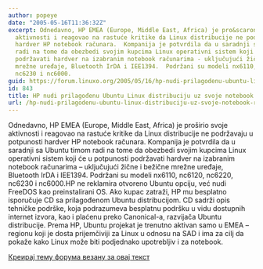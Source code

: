 ```yaml
---
author: popeye
date: "2005-05-16T11:36:32Z"
excerpt: Odnedavno, HP EMEA (Europe, Middle East, Africa) je pro&scaron;irio svoje
  aktivnosti i reagovao na rastuće kritike da Linux distribucije ne podržavaju u potpunosti
  hardver HP notebook računara.  Kompanija je potvrdila da u saradnji sa Ubuntu timom
  radi na tome da obezbedi svojim kupcima Linux operativni sistem koji će u potpunosti
  podržavati hardver na izabranim notebook računarima - uključujući žične i bežične
  mrežne uređaje, Bluetooth IrDA i IEE1394.  Podržani su modeli nx6110, nc6120, nc6220,
  nc6230 i nc6000.
guid: https://forum.linuxo.org/2005/05/16/hp-nudi-prilagodenu-ubuntu-linux-distribuciju-uz-svoje-notebook-racunare/
id: 843
title: HP nudi prilagođenu Ubuntu Linux distribuciju uz svoje notebook računare
url: /hp-nudi-prilagodenu-ubuntu-linux-distribuciju-uz-svoje-notebook-racunare/
---
```

Odnedavno, HP EMEA (Europe, Middle East, Africa) je pro&scaron;irio svoje aktivnosti i reagovao na rastuće kritike da Linux distribucije ne podržavaju u potpunosti hardver HP notebook računara. Kompanija je potvrdila da u saradnji sa Ubuntu timom radi na tome da obezbedi svojim kupcima Linux operativni sistem koji će u potpunosti podržavati hardver na izabranim notebook računarima &#8211; uključujući žične i bežične mrežne uređaje, Bluetooth IrDA i IEE1394. Podržani su modeli nx6110, nc6120, nc6220, nc6230 i nc6000.<!--break-->HP ne reklamira otvoreno Ubuntu opciju, već nudi FreeDOS kao preinstalirani OS. Ako kupac zatraži, HP mu besplatno isporučuje CD sa prilagođenom Ubuntu distribucijom. CD sadrži opis tehničke podr&scaron;ke, koja podrazumeva besplatnu podr&scaron;ku u vidu dostupnih internet izvora, kao i plaćenu preko Canonical-a, razvijača Ubuntu distribucije. Prema HP, Ubuntu projekat je trenutno aktivan samo u EMEA &#8211; regionu koji je dosta prijemčiviji za Linux u odnosu na SAD i ima za cilj da pokaže kako Linux može biti podjednako upotrebljiv i za notebook. 

[Креирај тему форума везану за овај текст](https://linuxo.org/nova-tema-na-forumu/?se_pid=843)